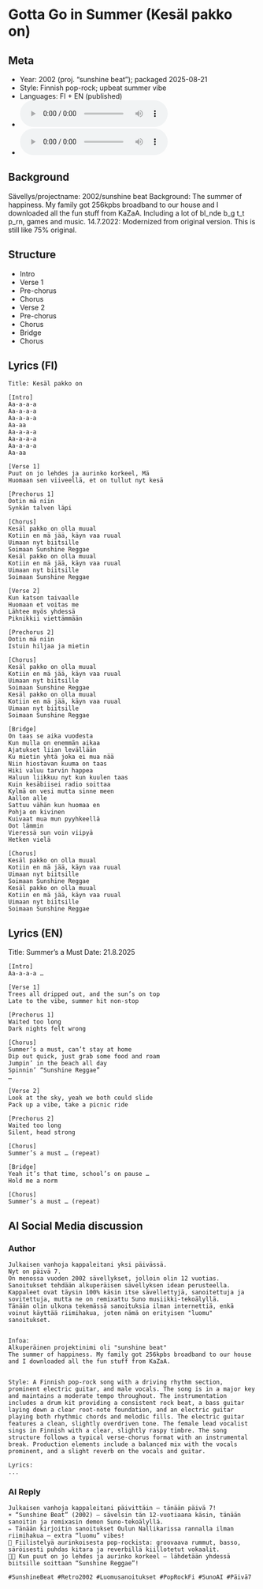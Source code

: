 # Gotta Go in Summer (Kesäl pakko on)

## Meta
- Year: 2002 (proj. “sunshine beat”); packaged 2025-08-21
- Style: Finnish pop-rock; upbeat summer vibe
- Languages: FI + EN (published)
- ![Gotta Go in Summer MP3](https://archive.org/download/steve_chill_freshman/05%20-%20Gotta%20Go%20in%20Summer.mp3)
- ![Kesäl pakko on MP3](https://archive.org/download/oulupoko_ylaaste/05%20-%20Kes%C3%A4l%20pakko%20on.mp3)
## Background
Sävellys/projectname: 2002/sunshine beat
Background: The summer of happiness. My family got 256kpbs broadband to our house and I downloaded all the fun stuff from KaZaA. Including a lot of bl_nde b_g t_t p_rn, games and music.
14.7.2022: Modernized from original version. This is still like 75% original.


## Structure
- Intro
- Verse 1
- Pre-chorus
- Chorus
- Verse 2
- Pre-chorus
- Chorus
- Bridge
- Chorus

## Lyrics (FI)
```
Title: Kesäl pakko on

[Intro]
Aa-a-a-a
Aa-a-a-a
Aa-a-a-a
Aa-aa
Aa-a-a-a
Aa-a-a-a
Aa-a-a-a
Aa-aa

[Verse 1]
Puut on jo lehdes ja aurinko korkeel, Mä
Huomaan sen viiveellä, et on tullut nyt kesä

[Prechorus 1]
Ootin mä niin
Synkän talven läpi

[Chorus]
Kesäl pakko on olla muual
Kotiin en mä jää, käyn vaa ruual
Uimaan nyt biitsille
Soimaan Sunshine Reggae
Kesäl pakko on olla muual
Kotiin en mä jää, käyn vaa ruual
Uimaan nyt biitsille
Soimaan Sunshine Reggae

[Verse 2]
Kun katson taivaalle
Huomaan et voitas me
Lähtee myös yhdessä
Piknikkii viettämmään

[Prechorus 2]
Ootin mä niin
Istuin hiljaa ja mietin

[Chorus]
Kesäl pakko on olla muual
Kotiin en mä jää, käyn vaa ruual
Uimaan nyt biitsille
Soimaan Sunshine Reggae
Kesäl pakko on olla muual
Kotiin en mä jää, käyn vaa ruual
Uimaan nyt biitsille
Soimaan Sunshine Reggae

[Bridge]
On taas se aika vuodesta
Kun mulla on enemmän aikaa
Ajatukset liian levällään
Ku mietin yhtä joka ei mua nää
Niin hiostavan kuuma on taas
Hiki valuu tarvin happea
Haluun liikkuu nyt kun kuulen taas
Kuin kesäbiisei radio soittaa
Kylmä on vesi mutta sinne meen
Aallon alle
Sattuu vähän kun huomaa en
Pohja on kivinen
Kuivaat mua mun pyyhkeellä
Oot lämmin
Vieressä sun voin viipyä 
Hetken vielä

[Chorus]
Kesäl pakko on olla muual
Kotiin en mä jää, käyn vaa ruual
Uimaan nyt biitsille
Soimaan Sunshine Reggae
Kesäl pakko on olla muual
Kotiin en mä jää, käyn vaa ruual
Uimaan nyt biitsille
Soimaan Sunshine Reggae
```

## Lyrics (EN)
Title: Summer’s a Must
Date: 21.8.2025
```
[Intro]
Aa-a-a-a …

[Verse 1]
Trees all dripped out, and the sun’s on top
Late to the vibe, summer hit non-stop

[Prechorus 1]
Waited too long
Dark nights felt wrong

[Chorus]
Summer’s a must, can’t stay at home
Dip out quick, just grab some food and roam
Jumpin’ in the beach all day
Spinnin’ “Sunshine Reggae”
…

[Verse 2]
Look at the sky, yeah we both could slide
Pack up a vibe, take a picnic ride

[Prechorus 2]
Waited too long
Silent, head strong

[Chorus]
Summer’s a must … (repeat)

[Bridge]
Yeah it’s that time, school’s on pause …
Hold me a norm

[Chorus]
Summer’s a must … (repeat)
```
## AI Social Media discussion
### Author
```
Julkaisen vanhoja kappaleitani yksi päivässä.
Nyt on päivä 7.
On menossa vuoden 2002 sävellykset, jolloin olin 12 vuotias.
Sanoitukset tehdään alkuperäisen sävellyksen idean perusteella.
Kappaleet ovat täysin 100% käsin itse sävellettyjä, sanoitettuja ja sovitettuja, mutta ne on remixattu Suno musiikki-tekoälyllä.
Tänään olin ulkona tekemässä sanoituksia ilman internettiä, enkä voinut käyttää riimihakua, joten nämä on erityisen "luomu" sanoitukset.


Infoa:
Alkuperäinen projektinimi oli "sunshine beat"
The summer of happiness. My family got 256kpbs broadband to our house and I downloaded all the fun stuff from KaZaA.


Style: A Finnish pop-rock song with a driving rhythm section, prominent electric guitar, and male vocals. The song is in a major key and maintains a moderate tempo throughout. The instrumentation includes a drum kit providing a consistent rock beat, a bass guitar laying down a clear root-note foundation, and an electric guitar playing both rhythmic chords and melodic fills. The electric guitar features a clean, slightly overdriven tone. The female lead vocalist sings in Finnish with a clear, slightly raspy timbre. The song structure follows a typical verse-chorus format with an instrumental break. Production elements include a balanced mix with the vocals prominent, and a slight reverb on the vocals and guitar.

Lyrics:
...
```

### AI Reply
```
Julkaisen vanhoja kappaleitani päivittäin – tänään päivä 7!
☀ “Sunshine Beat” (2002) – sävelsin tän 12-vuotiaana käsin, tänään sanoitin ja remixasin demon Suno-tekoälyllä.
✏ Tänään kirjoitin sanoitukset Oulun Nallikarissa rannalla ilman riimihakua – extra “luomu” vibes!
🎸 Fiilistelyä aurinkoisesta pop-rockista: groovaava rummut, basso, säröisesti puhdas kitara ja reverbillä kiillotetut vokaalit.
🌳🎶 Kun puut on jo lehdes ja aurinko korkeel – lähdetään yhdessä biitsille soittaan “Sunshine Reggae”!

#SunshineBeat #Retro2002 #Luomusanoitukset #PopRockFi #SunoAI #Päivä7
```

